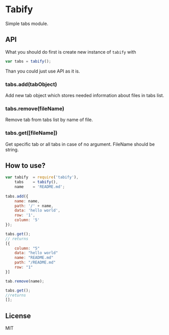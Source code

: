 # Tabify
Simple tabs module.

## API

What you should do first is create new instance of `tabify` with 

```js
var tabs = tabify();
```

Than you could just use API as it is.

### tabs.add(tabObject)

Add new tab object which stores needed information about files in tabs list.

### tabs.remove(fileName)

Remove tab from tabs list by name of file.

### tabs.get([fileName])

Get specific tab or all tabs in case of no argument. FileName should be string.

## How to use?

```js
var tabify  = require('tabify'),
    tabs    = tabify(),
    name    = 'README.md';
    
tabs.add({
    name: name,
    path: '/' + name,
    data: 'hello world',
    row: '1',
    column: '5'
});

tabs.get();
// returns 
[{
    column: "5"
    data: "hello world"
    name: "README.md"
    path: "/README.md"
    row: "1"
}]

tab.remove(name);

tabs.get();
//returns
[];

```

## License

MIT
